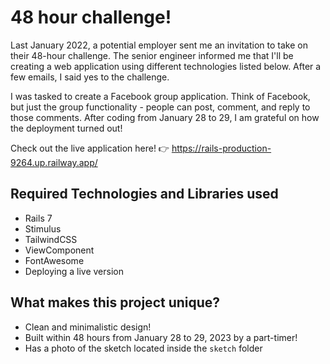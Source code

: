 # 48 hour challenge!

Last January 2022, a potential employer sent me an invitation to take on their 48-hour challenge. The senior engineer informed me that I'll be creating a web application using different technologies listed below. After a few emails, I said yes to the challenge. 

I was tasked to create a Facebook group application. Think of Facebook, but just the group functionality - people can post, comment, and reply to those comments. After coding from January 28 to 29, I am grateful on how the deployment turned out!

Check out the live application here! 👉 https://rails-production-9264.up.railway.app/

## Required Technologies and Libraries used

- Rails 7
- Stimulus
- TailwindCSS
- ViewComponent
- FontAwesome
- Deploying a live version

## What makes this project unique?

- Clean and minimalistic design!
- Built within 48 hours from January 28 to 29, 2023 by a part-timer!
- Has a photo of the sketch located inside the `sketch` folder
